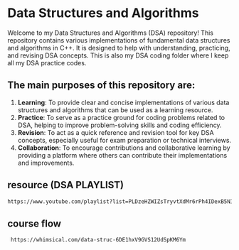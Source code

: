 # Data Structures and Algorithms

Welcome to my Data Structures and Algorithms (DSA) repository! This repository contains various implementations of fundamental data structures and algorithms in C++. It is designed to help with understanding, practicing, and revising DSA concepts. This is also my DSA coding folder where I keep all my DSA practice codes.

## The main purposes of this repository are:

1. **Learning**: To provide clear and concise implementations of various data structures and algorithms that can be used as a learning resource.
2. **Practice**: To serve as a practice ground for coding problems related to DSA, helping to improve problem-solving skills and coding efficiency.
3. **Revision**: To act as a quick reference and revision tool for key DSA concepts, especially useful for exam preparation or technical interviews.
4. **Collaboration**: To encourage contributions and collaborative learning by providing a platform where others can contribute their implementations and improvements.

## resource (DSA PLAYLIST)

```bash
https://www.youtube.com/playlist?list=PLDzeHZWIZsTryvtXdMr6rPh4IDexB5NIA
```

## course flow
```bash
 https://whimsical.com/data-struc-6DE1hxV9GVS12UdSpKM6Ym
```
